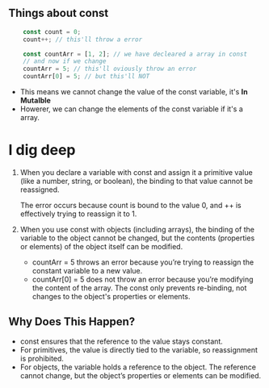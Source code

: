 ## Things about const
```javaScript
	const count = 0;
	count++; // this'll throw a error

	const countArr = [1, 2]; // we have decleared a array in const
	// and now if we change 
	countArr = 5; // this'll oviously throw an error
	countArr[0] = 5; // but this'll NOT
```
- This means we cannot change the value of the const variable, it's **In Mutalble**
- Howerer, we can change the elements of the const variable if it's a array.

# I dig deep
1. When you declare a variable with const and assign it a primitive value (like a number, string, or boolean), 
	the binding to that value cannot be reassigned.

	The error occurs because count is bound to the value 0, and ++ is effectively trying to reassign it to 1.

2. When you use const with objects (including arrays), the binding of the variable to the object cannot be changed, 
	but the contents (properties or elements) of the object itself can be modified.

	- countArr = 5 throws an error because you’re trying to reassign the constant variable to a new value.
	- countArr[0] = 5 does not throw an error because you’re modifying the content of the array. The const 
		only prevents re-binding, not changes to the object's properties or elements.

## Why Does This Happen?
- const ensures that the reference to the value stays constant.
- For primitives, the value is directly tied to the variable, so reassignment is prohibited.
- For objects, the variable holds a reference to the object. The reference cannot change, 
	but the object’s properties or elements can be modified.
